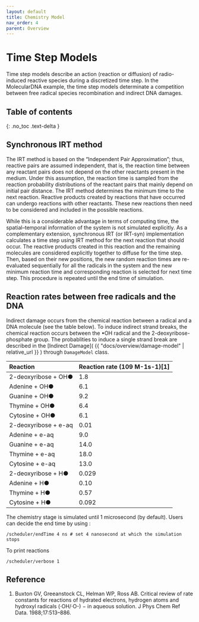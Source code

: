```yaml
---
layout: default
title: Chemistry Model
nav_order: 4
parent: Overview
---
```


# Time Step Models

Time step models describe an action (reaction or diffusion) of radio-induced reactive species during a discretized time step. In the MolecularDNA example, the time step models determinate a competition between free radical species recombination and indirect DNA damages.
## Table of contents
{: .no_toc .text-delta }

## Synchronous IRT method

The IRT method is based on the “Independent Pair Approximation”; thus, reactive pairs are assumed independent, that is, the reaction time between any reactant pairs does not depend on the other reactants present in the medium. Under this assumption, the reaction time is sampled from the reaction probability distributions of the reactant pairs that mainly depend on initial pair distance. The IRT method determines the minimum time to the next reaction. Reactive products created by reactions that have occurred can undergo reactions with other reactants. These new reactions then need to be considered and included in the possible reactions.

While this is a considerable advantage in terms of computing time, the spatial–temporal information of the system is not simulated explicitly. As a complementary extension, synchronous IRT (or IRT-syn) implementation calculates a time step using IRT method for the next reaction that should occur. The reactive products created in this reaction and the remaining molecules are considered explicitly together to diffuse for the time step. Then, based on their new positions, the new random reaction times are re-evaluated sequentially for all the radicals in the system and the new minimum reaction time and corresponding reaction is selected for next time step. This procedure is repeated until the end time of simulation.

## Reaction rates between free radicals and the DNA
Indirect damage occurs from the chemical reaction between a radical and a DNA molecule (see the table below). To induce indirect strand breaks, the chemical reaction occurs between the •OH radical and the 2-deoxyribose-phosphate group. The probablities to induce a single strand break are described in the
[Indirect Damage]( {{ "docs/overview/damage-model" | relative_url }} ) through `DamageModel` class.

| Reaction                                      | Reaction rate (109 M-1s-1)[1] |
|:----------------------------------------------|:------------------------------|
| 2-deoxyribose + OH●                           | 1.8                           |
| Adenine + OH●                                 | 6.1                           |
| Guanine + OH●                                 | 9.2                           |
| Thymine + OH●                                 | 6.4                           |
| Cytosine + OH●                                | 6.1                           |
| 2-deoxyribose + e-aq                          | 0.01                          |
| Adenine + e-aq                                | 9.0                           |
| Guanine + e-aq                                | 14.0                          |
| Thymine + e-aq                                | 18.0                          |
| Cytosine + e-aq                               | 13.0                          |
| 2-deoxyribose + H●                            | 0.029                         |
| Adenine + H●                                  | 0.10                          |
| Thymine + H●                                  | 0.57                          |
| Cytosine + H●                                 | 0.092                         |


The chemistry stage is simulated until 1 microsecond (by default). Users can decide the end time by using :
```
/scheduler/endTime 4 ns # set 4 nanosecond at which the simulation stops
```

To print reactions
```
/scheduler/verbose 1
```
## Reference 

1. Buxton GV, Greeanstock CL, Helman WP, Ross AB. Critical review of rate constants for reactions of hydrated electrons, hydrogen atoms and hydroxyl radicals (·OH/·O-) − in aqueous solution. J Phys Chem Ref Data. 1988;17:513–886.